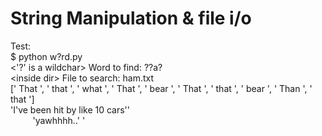 # String Manipulation & file i/o

Test:
<br> $ python w\?rd.py
<br> <'?' is a wildchar> Word to find: ??a?
<br> &lt;inside dir&gt; File to search: ham.txt
<br> [' That ', ' that ', ' what ', ' That ', ' bear ', ' That ', ' that ', ' bear ', ' Than ', ' that ']
<br> 'I've been hit by like 10 cars''
<br> &nbsp;&nbsp;&nbsp;&nbsp;&nbsp;&nbsp;&nbsp;&nbsp; 'yawhhhh..' <two deers at a bar>'
